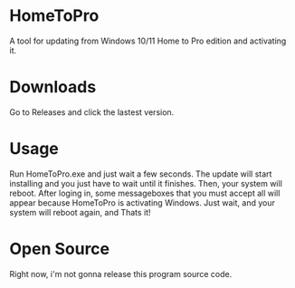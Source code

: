 # HomeToPro
A tool for updating from Windows 10/11 Home to Pro edition and activating it.
# Downloads
Go to Releases and click the lastest version.
# Usage
Run HomeToPro.exe and just wait a few seconds. The update will start installing and you just have to wait until it finishes. Then, your system will reboot. 
After loging in, some messageboxes that you must accept all will appear because HomeToPro is activating Windows. Just wait, and your system will reboot again, and Thats it!
# Open Source
Right now, i'm not gonna release this program source code.

